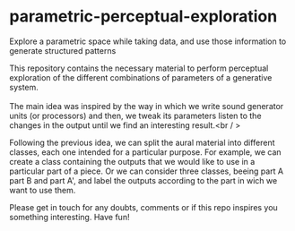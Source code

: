 # parametric-perceptual-exploration
Explore a parametric space while taking data, and use those information to generate structured patterns

This repository contains the necessary material to perform perceptual exploration of the different combinations of parameters of a generative system. <br />  
The main idea was inspired by the way in which we write sound generator units (or processors) and then, we tweak its parameters listen to the changes in the output until we find an interesting result.<br / >  

Following the previous idea, we can split the aural material into different classes, each one intended for a particular purpose. For example, we can create a class containing the outputs that we would like to use in a particular part of a piece. Or we can consider three classes, beeing part A part B and part A', and label the outputs according to the part in wich we want to use them.

Please get in touch for any doubts, comments or if this repo inspires you something interesting. Have fun!
